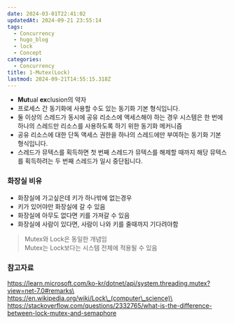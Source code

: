 ```yaml
---
date: 2024-03-01T22:41:02
updatedAt: 2024-09-21 23:55:14
tags:
  - Concurrency
  - hugo_blog
  - lock
  - Concept
categories:
  - Concurrency
title: 1-Mutex(Lock)
lastmod: 2024-09-21T14:55:15.318Z
---
```

* **Mut**ual **ex**clusion의 약자
* 프로세스 간 동기화에 사용할 수도 있는 동기화 기본 형식입니다.
* 둘 이상의 스레드가 동시에 공유 리소스에 액세스해야 하는 경우 시스템은 한 번에 하나의 스레드만 리소스를 사용하도록 하기 위한 동기화 메커니즘
* 공유 리소스에 대한 단독 액세스 권한을 하나의 스레드에만 부여하는 동기화 기본 형식입니다.
* 스레드가 뮤텍스를 획득하면 첫 번째 스레드가 뮤텍스를 해제할 때까지 해당 뮤텍스를 획득하려는 두 번째 스레드가 일시 중단됩니다.

### 화장실 비유

* 화장실에 가고싶은데 키가 하나밖에 없는경우
* 키가 있어야만 화장실에 갈 수 있음
* 화장실에 아무도 없다면 키를 가져갈 수 있음
* 화장실에 사람이 있다면, 사람이 나와 키를 줄때까지 기다려야함

> Mutex와 Lock은 동일한 개념임\
> Mutex는 Lock보다는 시스템 전체에 적용될 수 있음

### 참고자료

https://learn.microsoft.com/ko-kr/dotnet/api/system.threading.mutex?view=net-7.0#remarks\
https://en.wikipedia.org/wiki/Lock\_(computer\_science)\
https://stackoverflow.com/questions/2332765/what-is-the-difference-between-lock-mutex-and-semaphore
